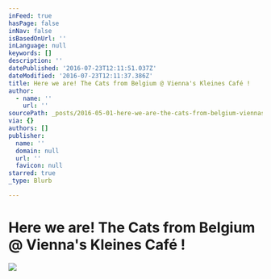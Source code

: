 ```yaml
---
inFeed: true
hasPage: false
inNav: false
isBasedOnUrl: ''
inLanguage: null
keywords: []
description: ''
datePublished: '2016-07-23T12:11:51.037Z'
dateModified: '2016-07-23T12:11:37.386Z'
title: Here we are! The Cats from Belgium @ Vienna's Kleines Café !
author:
  - name: ''
    url: ''
sourcePath: _posts/2016-05-01-here-we-are-the-cats-from-belgium-viennas-kleines-cafe.md
via: {}
authors: []
publisher:
  name: ''
  domain: null
  url: ''
  favicon: null
starred: true
_type: Blurb

---
```

# Here we are! The Cats from Belgium @ Vienna's Kleines Café !
![](https://the-grid-user-content.s3-us-west-2.amazonaws.com/1a1eb1af-bf4f-49d5-9744-d2c6307d3a54.jpg)